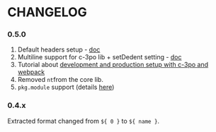 # CHANGELOG

### 0.5.0
1. Default headers setup - [doc](/configuration-c-3po-lib.html#setheaders-object-headers)
2. Multiline support for c-3po lib + setDedent setting - [doc](/configuration-c-3po-lib.html#setdedent-bool-value)
3. Tutorial about [development and production setup with c-3po and webpack](/localization-with-webpack-and-c-3po.html)
4. Removed `nt`from the core lib.
5. `pkg.module` support (details [here](https://github.com/rollup/rollup/wiki/pkg.module))


### 0.4.x
Extracted format changed from `${ 0 }` to `${ name }`.